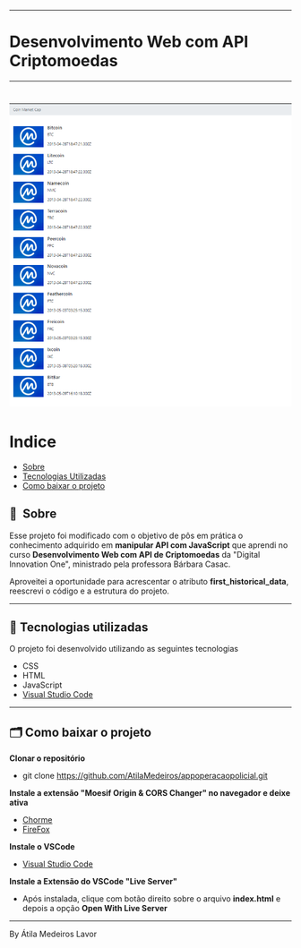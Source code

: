 
---
# Desenvolvimento Web com API Criptomoedas
---

<h1>
    <img src="https://github.com/AtilaMedeiros/criptomoedasAPI-HTML-JavaScript/blob/main/img/web-list.png">
</h1>


# Indice

- [Sobre](#-sobre)
- [Tecnologias Utilizadas](#-tecnologias-utilizadas)
- [Como baixar o projeto](#-como-baixar-o-projeto)

## 🔖&nbsp; Sobre


Esse projeto foi modificado com o objetivo de pôs em prática o conhecimento adquirido em **manipular API com JavaScript** que aprendi no curso **Desenvolvimento Web com API de Criptomoedas** da "Digital Innovation One",  ministrado pela professora Bárbara Casac. 

Aproveitei a oportunidade para acrescentar o atributo **first_historical_data**, reescrevi o código e a estrutura do projeto.


---

## 🚀 Tecnologias utilizadas

O projeto foi desenvolvido utilizando as seguintes tecnologias

- CSS
- HTML
- JavaScript
- [Visual Studio Code](https://code.visualstudio.com/download/)

---

## 🗂 Como baixar o projeto

**Clonar o repositório**
- git clone https://github.com/AtilaMedeiros/appoperacaopolicial.git

**Instale a extensão "Moesif Origin & CORS Changer" no navegador e deixe ativa**
- [Chorme](https://chrome.google.com/webstore/detail/moesif-origin-cors-change/digfbfaphojjndkpccljibejjbppifbc)
- [FireFox](https://addons.mozilla.org/en-US/firefox/addon/moesif-origin-cors-changer1/)


**Instale o VSCode**
- [Visual Studio Code](https://code.visualstudio.com/download/)

**Instale a Extensão do VSCode "Live Server"**
 - Após instalada, clique com botão direito sobre o arquivo **index.html** e depois a opção **Open With Live Server**



---
By Átila Medeiros Lavor
